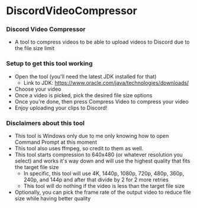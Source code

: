 # DiscordVideoCompressor

### Discord Video Compressor
* A tool to compress videos to be able to upload videos to Discord due to the file size limit

### Setup to get this tool working
* Open the tool (you'll need the latest JDK installed for that)
    * Link to JDK: https://www.oracle.com/java/technologies/downloads/
* Choose your video
* Once a video is picked, pick the desired file size options
* Once you're done, then press Compress Video to compress your video
* Enjoy uploading your clips to Discord!

### Disclaimers about this tool
* This tool is Windows only due to me only knowing how to open Command Prompt at this moment
* This tool also uses ffmpeg, so credit to them as well.
* This tool starts compression to 640x480 (or whatever resolution you select) and works it's way down and will use the highest quality that fits the target file size
  * In specific, this tool will use 4K, 1440p, 1080p, 720p, 480p, 360p, 240p, and 144p and after that divide by 2 for 2 more retries
  * This tool will do nothing if the video is less than the target file size
* Optionally, you can pick the frame rate of the output video to reduce file size while having better quality